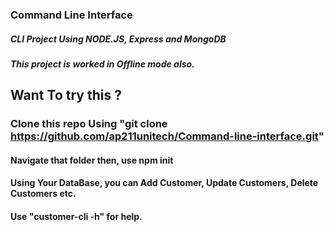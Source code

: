 ### Command Line Interface 

##### CLI Project Using NODE.JS, Express and MongoDB

##### This project is worked in Offline mode also.

## Want To try this ?

### Clone this repo Using "git clone https://github.com/ap211unitech/Command-line-interface.git"

#### Navigate that folder then, use npm init

#### Using Your DataBase, you can Add Customer, Update Customers, Delete Customers etc.

#### Use "customer-cli -h" for help.